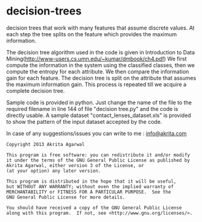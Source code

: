 decision-trees
==============

decision trees that work with many features that assume discrete values. 
At each step the tree splits on the feature which provides the maximum information.

The decision tree algorithm used in the code is given in Introduction to Data Mining(http://www-users.cs.umn.edu/~kumar/dmbook/ch4.pdf)
We first compute the information in the system using the classified classes, then we compute the entropy for each attribute.
We then compare the information gain for each feature. The decision tree is split on the attribute that assumes the maximum information 
gain.
This process is repeated till we acquire a complete decision tree.

Sample code is provided in python. Just change the name of the file to the required filename in line 144 of file "decision tree.py" and the code is directly usable.
A sample dataset "contact_lenses_dataset.xls" is provided to show the pattern of the input dataset accepted by the code.

In case of any suggestions/issues you can write to me : info@akrita.com

    Copyright 2013 Akrita Agarwal

    This program is free software: you can redistribute it and/or modify
    it under the terms of the GNU General Public License as published by
    Akrita Agarwal, either version 3 of the License, or
    (at your option) any later version.
    
    This program is distributed in the hope that it will be useful,
    but WITHOUT ANY WARRANTY; without even the implied warranty of
    MERCHANTABILITY or FITNESS FOR A PARTICULAR PURPOSE.  See the
    GNU General Public License for more details.

    You should have received a copy of the GNU General Public License
    along with this program.  If not, see <http://www.gnu.org/licenses/>.
